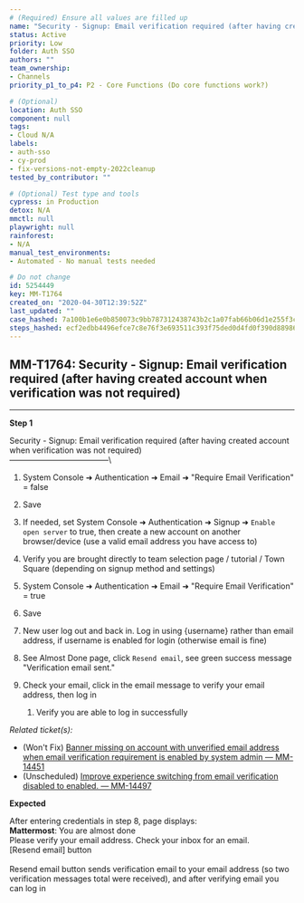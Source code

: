 ```yaml
---
# (Required) Ensure all values are filled up
name: "Security - Signup: Email verification required (after having created account when verification was not required)"
status: Active
priority: Low
folder: Auth SSO
authors: ""
team_ownership: 
- Channels
priority_p1_to_p4: P2 - Core Functions (Do core functions work?)

# (Optional)
location: Auth SSO
component: null
tags: 
- Cloud N/A
labels: 
- auth-sso
- cy-prod
- fix-versions-not-empty-2022cleanup
tested_by_contributor: ""

# (Optional) Test type and tools
cypress: in Production
detox: N/A
mmctl: null
playwright: null
rainforest: 
- N/A
manual_test_environments: 
- Automated - No manual tests needed

# Do not change
id: 5254449
key: MM-T1764
created_on: "2020-04-30T12:39:52Z"
last_updated: ""
case_hashed: 7a100b1e6e0b850073c9bb787312438743b2c1a07fab66b06d1e255f3c27c20c835bbc0d398f3e5a27dd4c436842d7a6
steps_hashed: ecf2edbb4496efce7c8e76f3e693511c393f75ded0d4fd0f390d88986d4d328364a2a9b6a1ba72e2b4e57536a6209268
---
```


<!-- (Auto-generated) Based on frontmatter's "key" and "name" -->

## MM-T1764: Security - Signup: Email verification required (after having created account when verification was not required)

---

**Step 1**

Security - Signup: Email verification required (after having created account when verification was not required)\
–––––––––––––––––––––––––\\

1. System Console ➜ Authentication ➜ Email ➜ "Require Email Verification" = false

2. Save

3. If needed, set System Console ➜ Authentication ➜ Signup ➜ `Enable open server` to true, then create a new account on another browser/device (use a valid email address you have access to)

4. Verify you are brought directly to team selection page / tutorial / Town Square (depending on signup method and settings)

5. System Console ➜ Authentication ➜ Email ➜ "Require Email Verification" = true

6. Save

7. New user log out and back in. Log in using {username} rather than email address, if username is enabled for login (otherwise email is fine)

8. See Almost Done page, click `Resend email`, see green success message "Verification email sent."

9. Check your email, click in the email message to verify your email address, then log in

   1. Verify you are able to log in successfully

_Related ticket(s):_

- (Won't Fix) [Banner missing on account with unverified email address when email verification requirement is enabled by system admin — MM-14451](https://mattermost.atlassian.net/browse/MM-14451)
- (Unscheduled) [Improve experience switching from email verification disabled to enabled. — MM-14497](https://mattermost.atlassian.net/browse/MM-14497)

**Expected**

After entering credentials in step 8, page displays:\
**Mattermost**: You are almost done\
Please verify your email address. Check your inbox for an email.\
\[Resend email] button\
\
Resend email button sends verification email to your email address (so two verification messages total were received), and after verifying email you can log in
